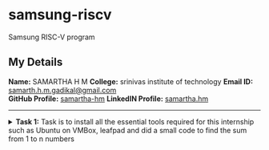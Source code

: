 # samsung-riscv
Samsung RISC-V program

## My Details

**Name:** SAMARTHA H M 
**College:** srinivas institute of technology 
**Email ID:** samarth.h.m.gadikal@gmail.com  
**GitHub Profile:** [samartha-hm](https://github.com/samartha-hm) 
**LinkedIN Profile:** [samartha.hm](https://www.linkedin.com/in/maazms-ece-vlsi/)

----------------------------------------------------------------------------------------------------------------

<details>
<summary><b>Task 1:</b> Task is to install all the essential tools required for this internship such as Ubuntu on VMBox, leafpad and did a small code to find the sum from 1 to n numbers</summary>   
<br>

**1. Ubuntu on VMBox, leafpad**

![task 1/installation of VM and leafpad](https://github.com/samartha-hm/samsung-riscv/blob/main/task%201/installation%20of%20VM%20and%20leafpad%20.png)

**2. sum1ton file code**

![task 1/sum1ton file code](https://github.com/samartha-hm/samsung-riscv/blob/main/task%201/sum1ton%20file%20code.png)

**3. running sum1ton c file**

![task 1/running sum1ton c file](https://github.com/samartha-hm/samsung-riscv/blob/main/task%201/running%20sum1ton%20c%20file.png)

**4. Install Ubuntu 20.04 LTS on Oracle Virtual Machine Box**

![task 1/doing some operations](https://github.com/samartha-hm/samsung-riscv/blob/main/task%201/doing%20some%20operations.png)
